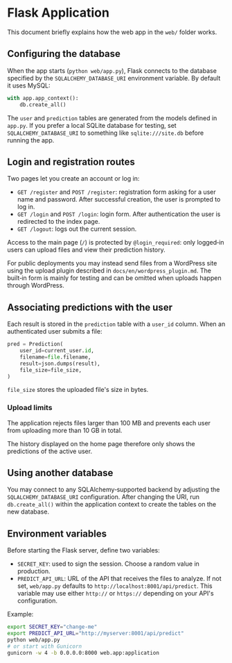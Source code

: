 # Flask Application

This document briefly explains how the web app in the `web/` folder works.

## Configuring the database

When the app starts (`python web/app.py`), Flask connects to the database specified by the `SQLALCHEMY_DATABASE_URI` environment variable. By default it uses MySQL:

```python
with app.app_context():
    db.create_all()
```

The `user` and `prediction` tables are generated from the models defined in `app.py`. If you prefer a local SQLite database for testing, set `SQLALCHEMY_DATABASE_URI` to something like `sqlite:///site.db` before running the app.

## Login and registration routes

Two pages let you create an account or log in:

- `GET /register` and `POST /register`: registration form asking for a user name and password. After successful creation, the user is prompted to log in.
- `GET /login` and `POST /login`: login form. After authentication the user is redirected to the index page.
- `GET /logout`: logs out the current session.

Access to the main page (`/`) is protected by `@login_required`: only logged‑in users can upload files and view their prediction history.

For public deployments you may instead send files from a WordPress site using
the upload plugin described in `docs/en/wordpress_plugin.md`. The built‑in form
is mainly for testing and can be omitted when uploads happen through
WordPress.

## Associating predictions with the user

Each result is stored in the `prediction` table with a `user_id` column. When an authenticated user submits a file:

```python
pred = Prediction(
    user_id=current_user.id,
    filename=file.filename,
    result=json.dumps(result),
    file_size=file_size,
)
```

`file_size` stores the uploaded file's size in bytes.

### Upload limits

The application rejects files larger than 100 MB and prevents each user from uploading more than 10 GB in total.

The history displayed on the home page therefore only shows the predictions of the active user.

## Using another database

You may connect to any SQLAlchemy‑supported backend by adjusting the
`SQLALCHEMY_DATABASE_URI` configuration. After changing the URI, run
`db.create_all()` within the application context to create the tables on the new
database.

## Environment variables

Before starting the Flask server, define two variables:

- `SECRET_KEY`: used to sign the session. Choose a random value in production.
- `PREDICT_API_URL`: URL of the API that receives the files to analyze. If not set, `web/app.py` defaults to `http://localhost:8001/api/predict`. This variable may use either `http://` or `https://` depending on your API's configuration.

Example:

```bash
export SECRET_KEY="change-me"
export PREDICT_API_URL="http://myserver:8001/api/predict"
python web/app.py
# or start with Gunicorn
gunicorn -w 4 -b 0.0.0.0:8000 web.app:application
```
